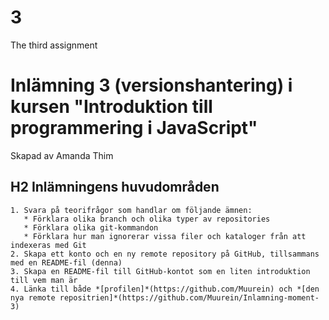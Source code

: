 # 3
 The third assignment

# Inlämning 3 (versionshantering) i kursen "Introduktion till programmering i JavaScript"
Skapad av Amanda Thim

## H2 Inlämningens huvudområden
    1. Svara på teorifrågor som handlar om följande ämnen:
       * Förklara olika branch och olika typer av repositories
       * Förklara olika git-kommandon 
       * Förklara hur man ignorerar vissa filer och kataloger från att indexeras med Git
    2. Skapa ett konto och en ny remote repository på GitHub, tillsammans med en README-fil (denna)
    3. Skapa en README-fil till GitHub-kontot som en liten introduktion till vem man är
    4. Länka till både *[profilen]*(https://github.com/Muurein) och *[den nya remote repositrien]*(https://github.com/Muurein/Inlamning-moment-3)